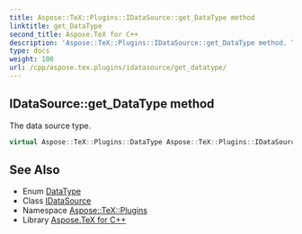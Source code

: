 ```yaml
---
title: Aspose::TeX::Plugins::IDataSource::get_DataType method
linktitle: get_DataType
second_title: Aspose.TeX for C++
description: 'Aspose::TeX::Plugins::IDataSource::get_DataType method. The data source type in C++.'
type: docs
weight: 100
url: /cpp/aspose.tex.plugins/idatasource/get_datatype/
---
```

## IDataSource::get_DataType method


The data source type.

```cpp
virtual Aspose::TeX::Plugins::DataType Aspose::TeX::Plugins::IDataSource::get_DataType()=0
```

## See Also

* Enum [DataType](../../datatype/)
* Class [IDataSource](../)
* Namespace [Aspose::TeX::Plugins](../../)
* Library [Aspose.TeX for C++](../../../)
